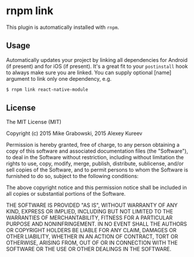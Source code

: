 rnpm link
==========

This plugin is automatically installed with `rnpm`.

## Usage

Automatically updates your project by linking all dependencies for Android (if present) and for iOS (if present). It's a great fit to your `postinstall` hook to always make sure you are linked. You can supply optional [name] argument to link only one dependency, e.g.

```bash
$ rnpm link react-native-module
```

## License

The MIT License (MIT)

Copyright (c) 2015 Mike Grabowski, 2015 Alexey Kureev

Permission is hereby granted, free of charge, to any person obtaining a copy of this software and associated documentation files (the "Software"), to deal in the Software without restriction, including without limitation the rights to use, copy, modify, merge, publish, distribute, sublicense, and/or sell copies of the Software, and to permit persons to whom the Software is furnished to do so, subject to the following conditions:

The above copyright notice and this permission notice shall be included in all copies or substantial portions of the Software.

THE SOFTWARE IS PROVIDED "AS IS", WITHOUT WARRANTY OF ANY KIND, EXPRESS OR IMPLIED, INCLUDING BUT NOT LIMITED TO THE WARRANTIES OF MERCHANTABILITY, FITNESS FOR A PARTICULAR PURPOSE AND NONINFRINGEMENT. IN NO EVENT SHALL THE AUTHORS OR COPYRIGHT HOLDERS BE LIABLE FOR ANY CLAIM, DAMAGES OR OTHER LIABILITY, WHETHER IN AN ACTION OF CONTRACT, TORT OR OTHERWISE, ARISING FROM, OUT OF OR IN CONNECTION WITH THE SOFTWARE OR THE USE OR OTHER DEALINGS IN THE SOFTWARE.
